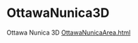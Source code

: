 # OttawaNunica3D
Ottawa Nunica 3D
[OttawaNunicaArea.html](https://github.com/eschj/OttawaNunica3D/blob/main/OttawaNunicaArea.html)
